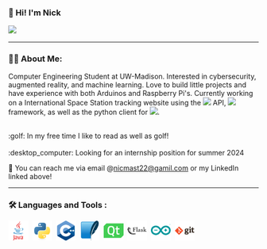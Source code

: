 ### 👋 Hi! I'm Nick

[![](https://img.shields.io/badge/LinkedIn-blue?style=for-the-badge&logo=linkedin&logoColor=white)](https://linkedin.com/in/nick-mast2022)

---

### :technologist: About Me:
Computer Engineering Student at UW-Madison. Interested in cybersecurity, augmented reality, and machine learning. Love to build little
projects and have experience with both Arduinos and Raspberry Pi's. Currently working on a International Space Station tracking website
using the  [![](https://img.shields.io/badge/Open%20Notify-yellow)](http://open-notify.org/) API,
[![](https://img.shields.io/badge/Flask-blue?logo=flask)](https://flask.palletsprojects.com/en/2.3.x/) framework, as well as the python
client for [![](https://img.shields.io/badge/Google%20Maps-red?logo=googlemaps)](https://github.com/googlemaps/google-maps-services-python).

<br>
:golf: In my free time I like to read as well as golf!
</br>

<br>
:desktop_computer: Looking for an internship position for summer 2024

:envelope_with_arrow: You can reach me via email @nicmast22@gamil.com or my LinkedIn linked above!

---

### :hammer_and_wrench: Languages and Tools :

<div>
  <img src="https://github.com/devicons/devicon/blob/master/icons/java/java-original-wordmark.svg" title="Java" alt="Java" width="40" height="40"/>&nbsp;
  <img src="https://github.com/devicons/devicon/blob/master/icons/python/python-original.svg" title="Python" alt="Python" width="40" height="40"/>&nbsp;
  <img src="https://github.com/devicons/devicon/blob/master/icons/cplusplus/cplusplus-original.svg" title="C++" alt="C++" width="40" height="40"/>&nbsp;
  <img src="https://github.com/devicons/devicon/blob/master/icons/sqlite/sqlite-original.svg" title="SQLite" alt="SQLite" width="40" height="40"/>&nbsp;
  <img src="https://github.com/devicons/devicon/blob/master/icons/qt/qt-original.svg" title="Qt" alt="Qt" width="40" height="40"/>&nbsp;
  <img src="https://github.com/devicons/devicon/blob/master/icons/flask/flask-original-wordmark.svg" title="Flask" alt="Flask" width="40" height="40"/>&nbsp;
  <img src="https://github.com/devicons/devicon/blob/master/icons/arduino/arduino-original.svg" title="Arduino" alt="Arduino" width="40" height="40"/>&nbsp;
  <img src="https://github.com/devicons/devicon/blob/master/icons/git/git-original-wordmark.svg" title="Git" **alt="Git" width="40" height="40"/>
</div>
